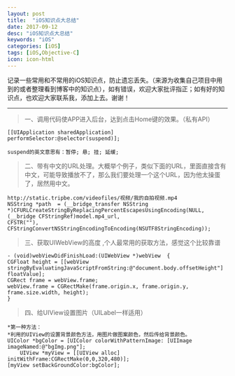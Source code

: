 ```yaml
---
layout: post
title:  "iOS知识点大总结"
date: 2017-09-12
desc: "iOS知识点大总结"
keywords: "iOS"
categories: [iOS]
tags: [iOS,Objective-C]
icon: icon-html
---
```


记录一些常用和不常用的iOS知识点，防止遗忘丢失。（来源为收集自己项目中用到的或者整理看到博客中的知识点），如有错误，欢迎大家批评指正；如有好的知识点，也欢迎大家联系我，添加上去。谢谢！

***

> 一、调用代码使APP进入后台，达到点击Home键的效果。（私有API）

    [[UIApplication sharedApplication] performSelector:@selector(suspend)];

    suspend的英文意思有：暂停; 悬; 挂; 延缓;

> 二、带有中文的URL处理。大概举个例子，类似下面的URL，里面直接含有中文，可能导致播放不了，那么我们要处理一个这个URL，因为他太操蛋了，居然用中文。

    http://static.tripbe.com/videofiles/视频/我的自拍视频.mp4
    NSString *path  = (__bridge_transfer NSString *)CFURLCreateStringByReplacingPercentEscapesUsingEncoding(NULL,                                                                                                          (__bridge CFStringRef)model.mp4_url,                                                                         CFSTR(""),                                                                                                    CFStringConvertNSStringEncodingToEncoding(NSUTF8StringEncoding));

> 三、获取UIWebView的高度 ,个人最常用的获取方法，感觉这个比较靠谱

    - (void)webViewDidFinishLoad:(UIWebView *)webView  {  
    CGFloat height = [[webView stringByEvaluatingJavaScriptFromString:@"document.body.offsetHeight"] floatValue];  
    CGRect frame = webView.frame;  
    webView.frame = CGRectMake(frame.origin.x, frame.origin.y, frame.size.width, height);  
    } 

> 四、给UIView设置图片（UILabel一样适用）

    *第一种方法： 
    *利用的UIView的设置背景颜色方法，用图片做图案颜色，然后传给背景颜色。
    UIColor *bgColor = [UIColor colorWithPatternImage: [UIImage imageNamed:@"bgImg.png"];
        UIView *myView = [[UIView alloc] initWithFrame:CGRectMake(0,0,320,480)];
    [myView setBackGroundColor:bgColor];
















